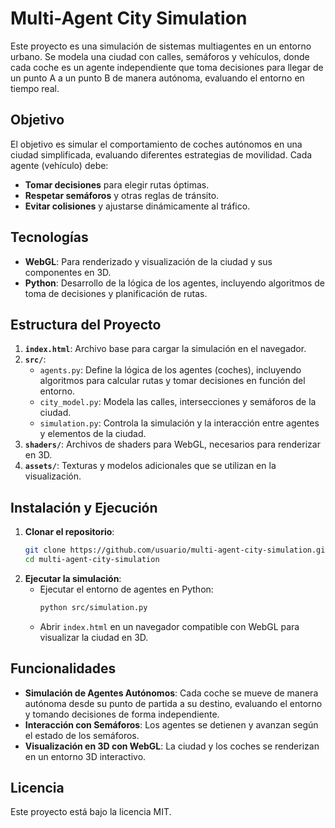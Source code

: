 
# Multi-Agent City Simulation

Este proyecto es una simulación de sistemas multiagentes en un entorno urbano. Se modela una ciudad con calles, semáforos y vehículos, donde cada coche es un agente independiente que toma decisiones para llegar de un punto A a un punto B de manera autónoma, evaluando el entorno en tiempo real.

## Objetivo
El objetivo es simular el comportamiento de coches autónomos en una ciudad simplificada, evaluando diferentes estrategias de movilidad. Cada agente (vehículo) debe:
- **Tomar decisiones** para elegir rutas óptimas.
- **Respetar semáforos** y otras reglas de tránsito.
- **Evitar colisiones** y ajustarse dinámicamente al tráfico.

## Tecnologías
- **WebGL**: Para renderizado y visualización de la ciudad y sus componentes en 3D.
- **Python**: Desarrollo de la lógica de los agentes, incluyendo algoritmos de toma de decisiones y planificación de rutas.

## Estructura del Proyecto
1. **`index.html`**: Archivo base para cargar la simulación en el navegador.
2. **`src/`**:
   - `agents.py`: Define la lógica de los agentes (coches), incluyendo algoritmos para calcular rutas y tomar decisiones en función del entorno.
   - `city_model.py`: Modela las calles, intersecciones y semáforos de la ciudad.
   - `simulation.py`: Controla la simulación y la interacción entre agentes y elementos de la ciudad.
3. **`shaders/`**: Archivos de shaders para WebGL, necesarios para renderizar en 3D.
4. **`assets/`**: Texturas y modelos adicionales que se utilizan en la visualización.

## Instalación y Ejecución
1. **Clonar el repositorio**:
   ```bash
   git clone https://github.com/usuario/multi-agent-city-simulation.git
   cd multi-agent-city-simulation
   ```
2. **Ejecutar la simulación**:
   - Ejecutar el entorno de agentes en Python:
     ```bash
     python src/simulation.py
     ```
   - Abrir `index.html` en un navegador compatible con WebGL para visualizar la ciudad en 3D.

## Funcionalidades
- **Simulación de Agentes Autónomos**: Cada coche se mueve de manera autónoma desde su punto de partida a su destino, evaluando el entorno y tomando decisiones de forma independiente.
- **Interacción con Semáforos**: Los agentes se detienen y avanzan según el estado de los semáforos.
- **Visualización en 3D con WebGL**: La ciudad y los coches se renderizan en un entorno 3D interactivo.

## Licencia
Este proyecto está bajo la licencia MIT.
